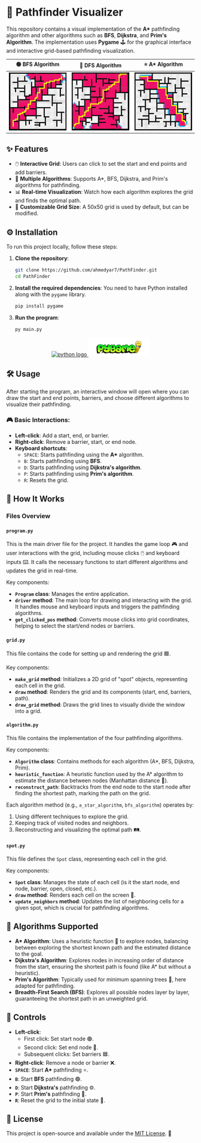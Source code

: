 # 🧭 Pathfinder Visualizer

This repository contains a visual implementation of the **A\*** pathfinding algorithm and other algorithms such as **BFS**, **Dijkstra**, and **Prim's Algorithm**. The implementation uses **Pygame** 🕹️ for the graphical interface and interactive grid-based pathfinding visualization.

| 🟢 **BFS Algorithm**                | 🔵 **DFS Algorithm**                | ⭐ **A\* Algorithm**                 |
| ----------------------------------- | ----------------------------------- | ------------------------------------ |
| ![BFS Image](assets/images/bfs.png) | ![DFS Image](assets/images/dfs.png) | ![A* Image](assets/images/astar.png) |

## ✨ Features

- 🖱️ **Interactive Grid**: Users can click to set the start and end points and add barriers.
- 🧠 **Multiple Algorithms**: Supports A\*, BFS, Dijkstra, and Prim's algorithms for pathfinding.
- 📊 **Real-time Visualization**: Watch how each algorithm explores the grid and finds the optimal path.
- 🔧 **Customizable Grid Size**: A 50x50 grid is used by default, but can be modified.

## ⚙️ Installation

To run this project locally, follow these steps:

1. **Clone the repository**:

   ```bash
   git clone https://github.com/ahmedyar7/PathFinder.git
   cd PathFinder
   ```

2. **Install the required dependencies**:
   You need to have Python installed along with the `pygame` library.

   ```bash
   pip install pygame
   ```

3. **Run the program**:
   ```bash
   py main.py
   ```

<div align="center">
   <a href="https://www.python.org/">
      <img src="https://img.shields.io/badge/Python-3776AB?logo=python&logoColor=white&style=for-the-badge" height="50" alt="python logo"  />
  </a>
  <a href="https://www.pygame.org/news">
      <img src="assets/images/pygamenew.png" height="50" alt="pygame logo"  />
  </a>
</div>

## 🛠️ Usage

After starting the program, an interactive window will open where you can draw the start and end points, barriers, and choose different algorithms to visualize their pathfinding.

### 🎮 Basic Interactions:

- **Left-click**: Add a start, end, or barrier.
- **Right-click**: Remove a barrier, start, or end node.
- **Keyboard shortcuts**:
  - `SPACE`: Starts pathfinding using the **A\*** algorithm.
  - `B`: Starts pathfinding using **BFS**.
  - `D`: Starts pathfinding using **Dijkstra's algorithm**.
  - `P`: Starts pathfinding using **Prim's algorithm**.
  - `R`: Resets the grid.

## 🧠 How It Works

### Files Overview

#### `program.py`

This is the main driver file for the project. It handles the game loop 🎮 and user interactions with the grid, including mouse clicks 🖱️ and keyboard inputs ⌨️. It calls the necessary functions to start different algorithms and updates the grid in real-time.

Key components:

- **`Program` class**: Manages the entire application.
- **`driver` method**: The main loop for drawing and interacting with the grid. It handles mouse and keyboard inputs and triggers the pathfinding algorithms.
- **`get_clicked_pos` method**: Converts mouse clicks into grid coordinates, helping to select the start/end nodes or barriers.

#### `grid.py`

This file contains the code for setting up and rendering the grid 🟦.

Key components:

- **`make_grid` method**: Initializes a 2D grid of "spot" objects, representing each cell in the grid.
- **`draw` method**: Renders the grid and its components (start, end, barriers, path).
- **`draw_grid` method**: Draws the grid lines to visually divide the window into a grid.

#### `algorithm.py`

This file contains the implementation of the four pathfinding algorithms.

Key components:

- **`Algorithm` class**: Contains methods for each algorithm (A\*, BFS, Dijkstra, Prim).
- **`heuristic_function`**: A heuristic function used by the A\* algorithm to estimate the distance between nodes (Manhattan distance 📐).
- **`reconstruct_path`**: Backtracks from the end node to the start node after finding the shortest path, marking the path on the grid.

Each algorithm method (e.g., `a_star_algorithm`, `bfs_algorithm`) operates by:

1. Using different techniques to explore the grid.
2. Keeping track of visited nodes and neighbors.
3. Reconstructing and visualizing the optimal path 🛤️.

#### `spot.py`

This file defines the `Spot` class, representing each cell in the grid.

Key components:

- **`Spot` class**: Manages the state of each cell (is it the start node, end node, barrier, open, closed, etc.).
- **`draw` method**: Renders each cell on the screen 🎨.
- **`update_neighbors` method**: Updates the list of neighboring cells for a given spot, which is crucial for pathfinding algorithms.

## 🚀 Algorithms Supported

- **A\* Algorithm**: Uses a heuristic function 🧠 to explore nodes, balancing between exploring the shortest known path and the estimated distance to the goal.
- **Dijkstra's Algorithm**: Explores nodes in increasing order of distance from the start, ensuring the shortest path is found (like A\* but without a heuristic).
- **Prim's Algorithm**: Typically used for minimum spanning trees 🌲, here adapted for pathfinding.
- **Breadth-First Search (BFS)**: Explores all possible nodes layer by layer, guaranteeing the shortest path in an unweighted grid.

## 🎯 Controls

- **Left-click**:
  - First click: Set start node 🟢.
  - Second click: Set end node 🔴.
  - Subsequent clicks: Set barriers 🟦.
- **Right-click**: Remove a node or barrier ❌.
- **`SPACE`**: Start **A\*** pathfinding ⭐.
- **`B`**: Start **BFS** pathfinding 🟢.
- **`D`**: Start **Dijkstra's** pathfinding ⚙️.
- **`P`**: Start **Prim's** pathfinding 🌲.
- **`R`**: Reset the grid to the initial state 🔄.

## 📜 License

This project is open-source and available under the [MIT License](LICENSE). 📝
